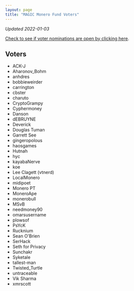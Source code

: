 ```yaml
---
layout: page
title: "MAGIC Monero Fund Voters"
---
```


*Updated 2022-01-03*

[Check to see if voter nominations are open by clicking here](https://github.com/MAGICGrants/Monero-Fund).

## Voters

* ACK-J
* Aharonov_Bohm
* anhdres
* bobbieweirder
* carrington
* cbster
* charuto
* CryptoGrampy
* Cyphermoney
* Danson
* dEBRUYNE
* Deverick
* Douglas Tuman
* Garrett See
* gingeropolous
* haosgames
* Hutnah
* hyc
* kayabaNerve
* koe
* Lee Clagett (vtnerd)
* LocalMonero
* midipoet
* Monero PT
* MoneroApe
* monerobull
* MSvB
* needmoney90
* omarsusername
* plowsof
* PsYcK
* Rucknium
* Sean O'Brien
* SerHack
* Seth for Privacy
* Sunchakr
* Syketale
* tallest-man
* Twisted_Turtle
* untraceable
* Vik Sharma
* xmrscott
